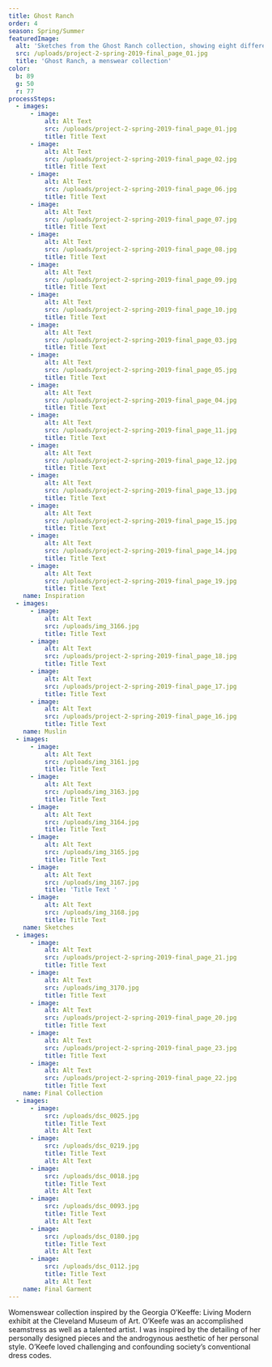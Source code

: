 ```yaml
---
title: Ghost Ranch
order: 4
season: Spring/Summer
featuredImage:
  alt: 'Sketches from the Ghost Ranch collection, showing eight different tops.'
  src: /uploads/project-2-spring-2019-final_page_01.jpg
  title: 'Ghost Ranch, a menswear collection'
color:
  b: 89
  g: 50
  r: 77
processSteps:
  - images:
      - image:
          alt: Alt Text
          src: /uploads/project-2-spring-2019-final_page_01.jpg
          title: Title Text
      - image:
          alt: Alt Text
          src: /uploads/project-2-spring-2019-final_page_02.jpg
          title: Title Text
      - image:
          alt: Alt Text
          src: /uploads/project-2-spring-2019-final_page_06.jpg
          title: Title Text
      - image:
          alt: Alt Text
          src: /uploads/project-2-spring-2019-final_page_07.jpg
          title: Title Text
      - image:
          alt: Alt Text
          src: /uploads/project-2-spring-2019-final_page_08.jpg
          title: Title Text
      - image:
          alt: Alt Text
          src: /uploads/project-2-spring-2019-final_page_09.jpg
          title: Title Text
      - image:
          alt: Alt Text
          src: /uploads/project-2-spring-2019-final_page_10.jpg
          title: Title Text
      - image:
          alt: Alt Text
          src: /uploads/project-2-spring-2019-final_page_03.jpg
          title: Title Text
      - image:
          alt: Alt Text
          src: /uploads/project-2-spring-2019-final_page_05.jpg
          title: Title Text
      - image:
          alt: Alt Text
          src: /uploads/project-2-spring-2019-final_page_04.jpg
          title: Title Text
      - image:
          alt: Alt Text
          src: /uploads/project-2-spring-2019-final_page_11.jpg
          title: Title Text
      - image:
          alt: Alt Text
          src: /uploads/project-2-spring-2019-final_page_12.jpg
          title: Title Text
      - image:
          alt: Alt Text
          src: /uploads/project-2-spring-2019-final_page_13.jpg
          title: Title Text
      - image:
          alt: Alt Text
          src: /uploads/project-2-spring-2019-final_page_15.jpg
          title: Title Text
      - image:
          alt: Alt Text
          src: /uploads/project-2-spring-2019-final_page_14.jpg
          title: Title Text
      - image:
          alt: Alt Text
          src: /uploads/project-2-spring-2019-final_page_19.jpg
          title: Title Text
    name: Inspiration
  - images:
      - image:
          alt: Alt Text
          src: /uploads/img_3166.jpg
          title: Title Text
      - image:
          alt: Alt Text
          src: /uploads/project-2-spring-2019-final_page_18.jpg
          title: Title Text
      - image:
          alt: Alt Text
          src: /uploads/project-2-spring-2019-final_page_17.jpg
          title: Title Text
      - image:
          alt: Alt Text
          src: /uploads/project-2-spring-2019-final_page_16.jpg
          title: Title Text
    name: Muslin
  - images:
      - image:
          alt: Alt Text
          src: /uploads/img_3161.jpg
          title: Title Text
      - image:
          alt: Alt Text
          src: /uploads/img_3163.jpg
          title: Title Text
      - image:
          alt: Alt Text
          src: /uploads/img_3164.jpg
          title: Title Text
      - image:
          alt: Alt Text
          src: /uploads/img_3165.jpg
          title: Title Text
      - image:
          alt: Alt Text
          src: /uploads/img_3167.jpg
          title: 'Title Text '
      - image:
          alt: Alt Text
          src: /uploads/img_3168.jpg
          title: Title Text
    name: Sketches
  - images:
      - image:
          alt: Alt Text
          src: /uploads/project-2-spring-2019-final_page_21.jpg
          title: Title Text
      - image:
          alt: Alt Text
          src: /uploads/img_3170.jpg
          title: Title Text
      - image:
          alt: Alt Text
          src: /uploads/project-2-spring-2019-final_page_20.jpg
          title: Title Text
      - image:
          alt: Alt Text
          src: /uploads/project-2-spring-2019-final_page_23.jpg
          title: Title Text
      - image:
          alt: Alt Text
          src: /uploads/project-2-spring-2019-final_page_22.jpg
          title: Title Text
    name: Final Collection
  - images:
      - image:
          src: /uploads/dsc_0025.jpg
          title: Title Text
          alt: Alt Text
      - image:
          src: /uploads/dsc_0219.jpg
          title: Title Text
          alt: Alt Text
      - image:
          src: /uploads/dsc_0018.jpg
          title: Title Text
          alt: Alt Text
      - image:
          src: /uploads/dsc_0093.jpg
          title: Title Text
          alt: Alt Text
      - image:
          src: /uploads/dsc_0180.jpg
          title: Title Text
          alt: Alt Text
      - image:
          src: /uploads/dsc_0112.jpg
          title: Title Text
          alt: Alt Text
    name: Final Garment
---
```

Womenswear collection inspired by the Georgia O’Keeffe: Living Modern
 exhibit at the Cleveland Museum of Art. O’Keefe was an accomplished
 seamstress as well as a talented artist. I was inspired by the detailing of her
 personally designed pieces and the androgynous aesthetic of her personal style.
 O’Keefe loved challenging and confounding society’s conventional dress codes.
